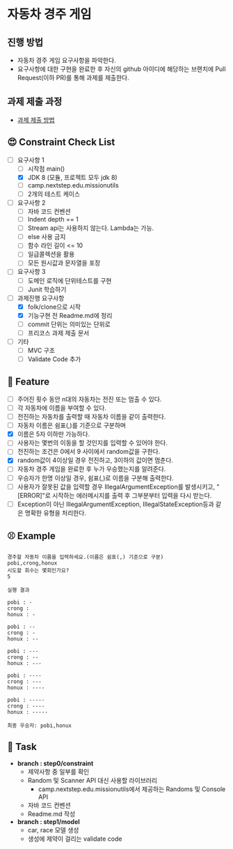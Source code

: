 # 자동차 경주 게임
## 진행 방법
* 자동차 경주 게임 요구사항을 파악한다.
* 요구사항에 대한 구현을 완료한 후 자신의 github 아이디에 해당하는 브랜치에 Pull Request(이하 PR)를 통해 과제를 제출한다.

## 과제 제출 과정
* [과제 제출 방법](https://github.com/next-step/nextstep-docs/tree/master/precourse)

## 😍 Constraint Check List
* [ ] 요구사항 1
    * [ ] 시작점 main()
    * [x] JDK 8 (모듈, 프로젝트 모두 jdk 8)
    * [ ] camp.nextstep.edu.missionutils
    * [ ] 2개의 테스트 케이스
* [ ] 요구사항 2
    * [ ] 자바 코드 컨벤션
    * [ ] Indent depth == 1
    * [ ] Stream api는 사용하지 않는다. Lambda는 가능.
    * [ ] else 사용 금지
    * [ ] 함수 라인 길이 <= 10
    * [ ] 일급콜렉션을 활용
    * [ ] 모든 원시값과 문자열을 포장
* [ ] 요구사항 3
    * [ ] 도메인 로직에 단위테스트를 구현
    * [ ] Junit 학습하기
* [ ] 과제진행 요구사항
    * [x] folk/clone으로 시작
    * [x] 기능구현 전 Readme.md에 정리
    * [ ] commit 단위는 의미있는 단위로
    * [ ] 프리코스 과제 제출 문서
* [ ] 기타
    * [ ] MVC 구조
    * [ ] Validate Code 추가

## 🍔 Feature
* [ ] 주어진 횟수 동안 n대의 자동차는 전진 또는 멈출 수 있다.
* [ ] 각 자동차에 이름을 부여할 수 있다.
* [ ] 전진하는 자동차를 출력할 때 자동차 이름을 같이 출력한다.
* [ ] 자동차 이름은 쉼표(,)를 기준으로 구분하며 
* [x] 이름은 5자 이하만 가능하다.
* [ ] 사용자는 몇번의 이동을 할 것인지를 입력할 수 있어야 한다.
* [ ] 전진하는 조건은 0에서 9 사이에서 random값을 구한다.
* [x] random값이 4이상일 경우 전진하고, 3이하의 값이면 멈춘다.
* [ ] 자동차 경주 게임을 완료한 후 누가 우승했는지를 알려준다.
* [ ] 우승자가 한명 이상일 경우, 쉼표(,)로 이름을 구분해 출력한다.
* [ ] 사용자가 잘못된 값을 입력할 경우 IllegalArgumentException를 발생시키고,
  "[ERROR]"로 시작하는 에러메시지를 출력 후 그부분부터 입력을 다시 받는다.
* [ ] Exception이 아닌 IllegalArgumentException, IllegalStateException등과 같은 
  명확한 유형을 처리한다.

## ⚾️ Example
```
경주할 자동차 이름을 입력하세요.(이름은 쉼표(,) 기준으로 구분)
pobi,crong,honux
시도할 회수는 몇회인가요?
5

실행 결과

pobi : -
crong : 
honux : -

pobi : --
crong : -
honux : --

pobi : ---
crong : --
honux : ---

pobi : ----
crong : ---
honux : ----

pobi : -----
crong : ----
honux : -----

최종 우승자: pobi,honux
```

## 🐯 Task
* **branch : step0/constraint**
  * 제약사항 중 일부를 확인
  * Random 및 Scanner API 대신 사용할 라이브러리
    * camp.nextstep.edu.missionutils에서 제공하는 Randoms 및 Console API
  * 자바 코드 컨벤션
  * Readme.md 작성
* **branch : step1/model**
  * car, race 모델 생성
  * 생성에 제약이 걸리는 validate code
